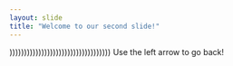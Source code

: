 ```yaml
---
layout: slide
title: "Welcome to our second slide!"
---
```

)))))))))))))))))))))))))))))))))))
Use the left arrow to go back!
